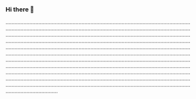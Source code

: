 ### Hi there 👋

.......................................................................................................................................................................................................................................................................................................................................................................................................................................................................................................................................................................................................................................................................................................................................................................................................................................................................................................................................................................................................................................................................................................................................................................................................................................................................................................................................................................................................................................................